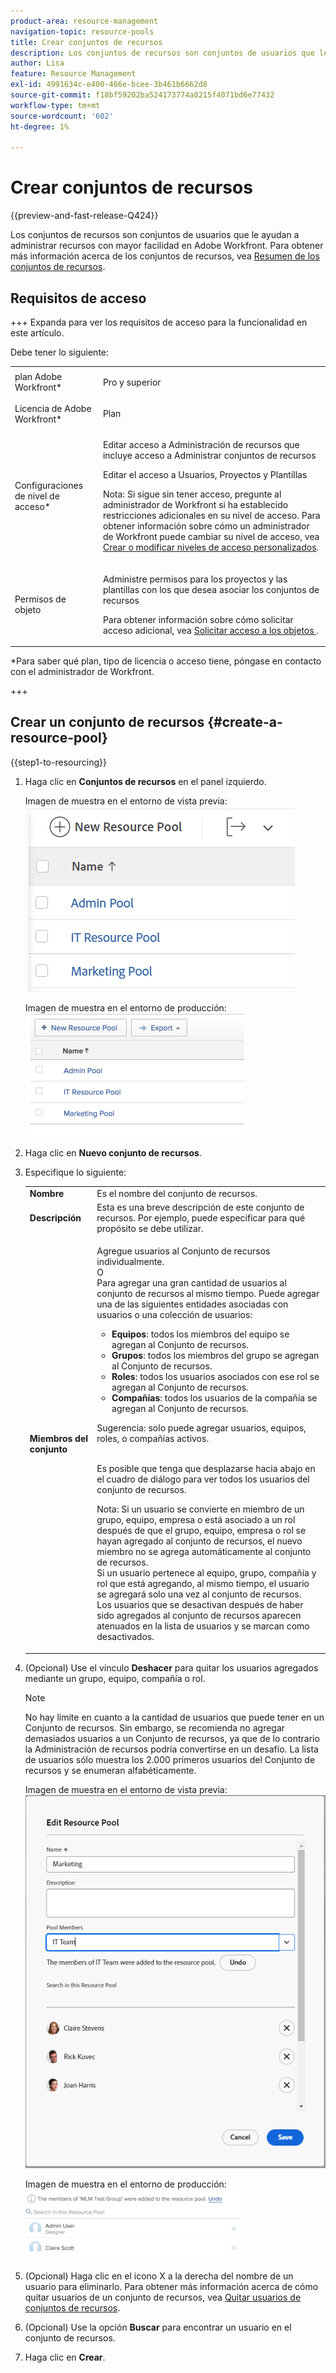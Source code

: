 ```yaml
---
product-area: resource-management
navigation-topic: resource-pools
title: Crear conjuntos de recursos
description: Los conjuntos de recursos son conjuntos de usuarios que le ayudan a administrar recursos con mayor facilidad en Adobe Workfront.
author: Lisa
feature: Resource Management
exl-id: 4991634c-e400-466e-bcee-3b461b6662d8
source-git-commit: f18bf59202ba524173774a0215f4071bd6e77432
workflow-type: tm+mt
source-wordcount: '602'
ht-degree: 1%

---
```


# Crear conjuntos de recursos

{{preview-and-fast-release-Q424}}

Los conjuntos de recursos son conjuntos de usuarios que le ayudan a administrar recursos con mayor facilidad en Adobe Workfront. Para obtener más información acerca de los conjuntos de recursos, vea [Resumen de los conjuntos de recursos](../../../resource-mgmt/resource-planning/resource-pools/work-with-resource-pools.md).

## Requisitos de acceso

+++ Expanda para ver los requisitos de acceso para la funcionalidad en este artículo.

Debe tener lo siguiente:

<table style="table-layout:auto"> 
 <col> 
 <col> 
 <tbody> 
  <tr> 
   <td role="rowheader">plan Adobe Workfront*</td> 
   <td> <p>Pro y superior</p> </td> 
  </tr> 
  <tr> 
   <td role="rowheader">Licencia de Adobe Workfront*</td> 
   <td> <p>Plan </p> </td> 
  </tr> 
  <tr> 
   <td role="rowheader">Configuraciones de nivel de acceso*</td> 
   <td> <p>Editar acceso a Administración de recursos que incluye acceso a Administrar conjuntos de recursos</p> <p>Editar el acceso a Usuarios, Proyectos y Plantillas</p> <p>Nota: Si sigue sin tener acceso, pregunte al administrador de Workfront si ha establecido restricciones adicionales en su nivel de acceso. Para obtener información sobre cómo un administrador de Workfront puede cambiar su nivel de acceso, vea <a href="../../../administration-and-setup/add-users/configure-and-grant-access/create-modify-access-levels.md" class="MCXref xref">Crear o modificar niveles de acceso personalizados</a>.</p> </td> 
  </tr> 
  <tr data-mc-conditions=""> 
   <td role="rowheader">Permisos de objeto</td> 
   <td> <p>Administre permisos para los proyectos y las plantillas con los que desea asociar los conjuntos de recursos</p> <p>Para obtener información sobre cómo solicitar acceso adicional, vea <a href="../../../workfront-basics/grant-and-request-access-to-objects/request-access.md" class="MCXref xref">Solicitar acceso a los objetos </a>.</p> </td> 
  </tr> 
 </tbody> 
</table>

&#42;Para saber qué plan, tipo de licencia o acceso tiene, póngase en contacto con el administrador de Workfront.

+++

## Crear un conjunto de recursos {#create-a-resource-pool}

{{step1-to-resourcing}}

1. Haga clic en **Conjuntos de recursos** en el panel izquierdo.

   <span class="preview">Imagen de muestra en el entorno de vista previa:</span>
   <span class="preview">![Conjuntos de recursos](assets/list-of-resource-pools.png)</span>

   Imagen de muestra en el entorno de producción:
   ![Conjuntos de recursos](assets/resource-pools-tab-350x198.png)

1. Haga clic en **Nuevo conjunto de recursos**.
1. Especifique lo siguiente:

   <table style="table-layout:auto">
    <col>
    <col>
    <tbody>
     <tr>
      <td role="rowheader"><strong>Nombre</strong></td>
      <td>Es el nombre del conjunto de recursos.</td>
     </tr>
     <tr>
      <td role="rowheader"><strong>Descripción</strong></td>
      <td>Esta es una breve descripción de este conjunto de recursos. Por ejemplo, puede especificar para qué propósito se debe utilizar.</td>
     </tr>
     <tr>
      <td role="rowheader"><strong>Miembros del conjunto</strong></td>
      <td><p> Agregue usuarios al Conjunto de recursos individualmente.<br>O <br>Para agregar una gran cantidad de usuarios al conjunto de recursos al mismo tiempo. Puede agregar una de las siguientes entidades asociadas con usuarios o una colección de usuarios:
        <ul>
         <li><strong>Equipos</strong>: todos los miembros del equipo se agregan al Conjunto de recursos.</li>
         <li><strong>Grupos</strong>: todos los miembros del grupo se agregan al Conjunto de recursos.</li>
         <li><strong>Roles</strong>: todos los usuarios asociados con ese rol se agregan al Conjunto de recursos.</li>
         <li><strong>Compañías</strong>: todos los usuarios de la compañía se agregan al Conjunto de recursos.</li>
        </ul><p>Sugerencia: solo puede agregar usuarios, equipos, <span>roles,</span> o compañías activos.</p><br>Es posible que tenga que desplazarse hacia abajo en el cuadro de diálogo para ver todos los usuarios del conjunto de recursos.
        <p>Nota: Si un usuario se convierte en miembro de un grupo, equipo, empresa o está asociado a un rol después de que el grupo, equipo, empresa o rol se hayan agregado al conjunto de recursos, el nuevo miembro no se agrega automáticamente al conjunto de recursos. <br>Si un usuario pertenece al equipo, grupo, compañía y rol que está agregando, al mismo tiempo, el usuario se agregará solo una vez al conjunto de recursos.<br>Los usuarios que se desactivan después de haber sido agregados al conjunto de recursos aparecen atenuados en la lista de usuarios y se marcan como desactivados.</p></p></td>
     </tr>
    </tbody>
   </table>

1. (Opcional) Use el vínculo **Deshacer** para quitar los usuarios agregados mediante un grupo, equipo, compañía o rol.

   >[!NOTE]
   >
   >No hay límite en cuanto a la cantidad de usuarios que puede tener en un Conjunto de recursos. Sin embargo, se recomienda no agregar demasiados usuarios a un Conjunto de recursos, ya que de lo contrario la Administración de recursos podría convertirse en un desafío. La lista de usuarios sólo muestra los 2.000 primeros usuarios del Conjunto de recursos y se enumeran alfabéticamente.

   <span class="preview">Imagen de muestra en el entorno de vista previa:</span>
   <span class="preview">![Usuarios agregados al conjunto de recursos](assets/users-in-resource-pool2.png)</span>

   Imagen de muestra en el entorno de producción:
   ![Usuarios agregados al conjunto de recursos](assets/resource-pools-new---undo-button-for-teams-groups-etc-350x113.png)

1. (Opcional) Haga clic en el icono X a la derecha del nombre de un usuario para eliminarlo. Para obtener más información acerca de cómo quitar usuarios de un conjunto de recursos, vea [Quitar usuarios de conjuntos de recursos](../../../resource-mgmt/resource-planning/resource-pools/remove-users-from-resource-pool.md).
1. (Opcional) Use la opción **Buscar** para encontrar un usuario en el conjunto de recursos.
1. Haga clic en **Crear**.
